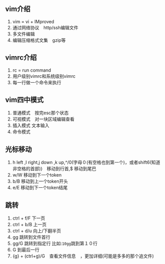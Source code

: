 
## vim介绍
1. vim = vi + IMproved
2. 通过网络协议　http/ssh编辑文件
3. 多文件编辑
4. 编辑压缩格式文集　gzip等

## vimrc介绍
1. rc = run command
2. 用户级别vimrc和系统级别vimrc
3. 每一行做一个命令来执行

## vim四中模式
1. 普通模式　按完esc那个状态
2. 可视模式　对一块区域编辑查看
3. 插入模式 文本输入
4. 命令模式 

## 光标移动　
1. h left ,l right,j down ,k up,^/0(字母０(有空格也到第一个)，或者shift6(知道非空格的首部))　移动到行首,$ 移动到尾巴
2. w/W 移动到下一个token　
3. b/B 移动到上一个token开头
4. e/E 移动到下一个token结尾

## 跳转
1. ctrl + f/F 下一页
2. ctrl + b/B 上一页
3. ctrl + d/u 向上/下翻半页
4. gg 跳转到文件首行
5. <lint number>gg/G 跳转到指定行 比如:`10gg`跳到第１０行
6. G 到最后一行　
7. {g} + (ctrl+g)/G　查看文件信息　，更加详细(可能是多多的那个追文件)　